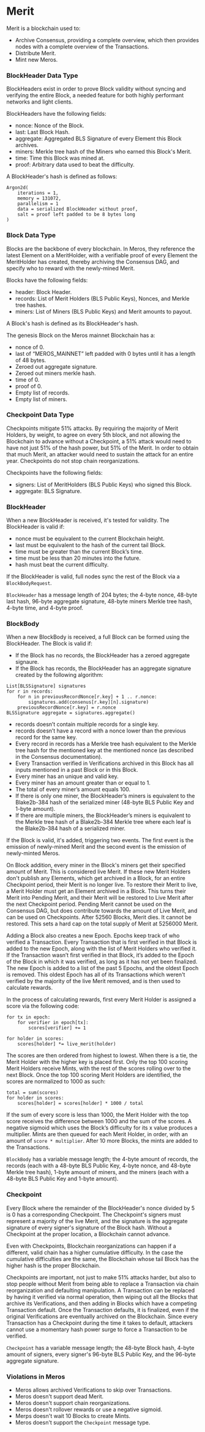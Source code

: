 # Merit

Merit is a blockchain used to:

- Archive Consensus, providing a complete overview, which then provides nodes with a complete overview of the Transactions.
- Distribute Merit.
- Mint new Meros.

### BlockHeader Data Type

BlockHeaders exist in order to prove Block validity without syncing and verifying the entire Block, a needed feature for both highly performant networks and light clients.

BlockHeaders have the following fields:

- nonce: Nonce of the Block.
- last: Last Block Hash.
- aggregate: Aggregated BLS Signature of every Element this Block archives.
- miners: Merkle tree hash of the Miners who earned this Block's Merit.
- time: Time this Block was mined at.
- proof: Arbitrary data used to beat the difficulty.

A BlockHeader's hash is defined as follows:

```
Argon2d(
    iterations = 1,
    memory = 131072,
    parallelism = 1
    data = serialized BlockHeader without proof,
    salt = proof left padded to be 8 bytes long
)
```

### Block Data Type

Blocks are the backbone of every blockchain. In Meros, they reference the latest Element on a MeritHolder, with a verifiable proof of every Element the MeritHolder has created, thereby archiving the Consensus DAG, and specify who to reward with the newly-mined Merit.

Blocks have the following fields:

- header: Block Header.
- records: List of Merit Holders (BLS Public Keys), Nonces, and Merkle tree hashes.
- miners: List of Miners (BLS Public Keys) and Merit amounts to payout.

A Block's hash is defined as its BlockHeader's hash.

The genesis Block on the Meros mainnet Blockchain has a:
- nonce of 0.
- last of “MEROS_MAINNET” left padded with 0 bytes until it has a length of 48 bytes.
- Zeroed out aggregate signature.
- Zeroed out miners merkle hash.
- time of 0.
- proof of 0.
- Empty list of records.
- Empty list of miners.

### Checkpoint Data Type

Checkpoints mitigate 51% attacks. By requiring the majority of Merit Holders, by weight, to agree on every 5th block, and not allowing the Blockchain to advance without a Checkpoint, a 51% attack would need to have not just 51% of the hash power, but 51% of the Merit. In order to obtain that much Merit, an attacker would need to sustain the attack for an entire year. Checkpoints do not stop chain reorganizations.

Checkpoints have the following fields:

- signers: List of MeritHolders (BLS Public Keys) who signed this Block.
- aggregate: BLS Signature.

### BlockHeader

When a new BlockHeader is received, it's tested for validity. The BlockHeader is valid if:

- nonce must be equivalent to the current Blockchain height.
- last must be equivalent to the hash of the current tail Block.
- time must be greater than the current Block’s time.
- time must be less than 20 minutes into the future.
- hash must beat the current difficulty.

If the BlockHeader is valid, full nodes sync the rest of the Block via a `BlockBodyRequest`.

`BlockHeader` has a message length of 204 bytes; the 4-byte nonce, 48-byte last hash, 96-byte aggregate signature, 48-byte miners Merkle tree hash, 4-byte time, and 4-byte proof.

### BlockBody

When a new BlockBody is received, a full Block can be formed using the BlockHeader. The Block is valid if:

- If the Block has no records, the BlockHeader has a zeroed aggregate signaure.
- If the Block has records, the BlockHeader has an aggregate signature created by the following algorithm:

```
List[BLSSignature] signatures
for r in records:
	for n in previousRecordNonce[r.key] + 1 .. r.nonce:
        signatures.add(consenus[r.key][n].signature)
    previousRecordNonce[r.key] = r.nonce
BLSSignature aggregate = signatures.aggregate()
```

- records doesn’t contain multiple records for a single key.
- records doesn’t have a record with a nonce lower than the previous record for the same key.
- Every record in records has a Merkle tree hash equivalent to the Merkle tree hash for the mentioned key at the mentioned nonce (as described in the Consensus documentation).
- Every Transaction verified in Verifications archived in this Block has all inputs mentioned in a past Block or in this Block.
- Every miner has an unique and valid key.
- Every miner has an amount greater than or equal to 1.
- The total of every miner’s amount equals 100.
- If there is only one miner, the BlockHeader’s miners is equivalent to the Blake2b-384 hash of the serialized miner (48-byte BLS Public Key and 1-byte amount).
- If there are multiple miners, the BlockHeader’s miners is equivalent to the Merkle tree hash of a Blake2b-384 Merkle tree where each leaf is the Blake2b-384 hash of a serialized miner.

If the Block is valid, it's added, triggering two events. The first event is the emission of newly-mined Merit and the second event is the emission of newly-minted Meros.

On Block addition, every miner in the Block's miners get their specified amount of Merit. This is considered live Merit. If these new Merit Holders don't publish any Elements, which get archived in a Block, for an entire Checkpoint period, their Merit is no longer live. To restore their Merit to live, a Merit Holder must get an Element archived in a Block. This turns their Merit into Pending Merit, and their Merit will be restored to Live Merit after the next Checkpoint period. Pending Merit cannot be used on the Consensus DAG, but does contribute towards the amount of Live Merit, and can be used on Checkpoints. After 52560 Blocks, Merit dies. It cannot be restored. This sets a hard cap on the total supply of Merit at 5256000 Merit.

Adding a Block also creates a new Epoch. Epochs keep track of who verified a Transaction. Every Transaction that is first verified in that Block is added to the new Epoch, along with the list of Merit Holders who verified it. If the Transaction wasn’t first verified in that Block, it’s added to the Epoch of the Block in which it was verified, as long as it has not yet been finalized. The new Epoch is added to a list of the past 5 Epochs, and the oldest Epoch is removed. This oldest Epoch has all of its Transactions which weren't verified by the majority of the live Merit removed, and is then used to calculate rewards.

In the process of calculating rewards, first every Merit Holder is assigned a score via the following code:

```
for tx in epoch:
    for verifier in epoch[tx]:
        scores[verifier] += 1

for holder in scores:
    scores[holder] *= live_merit(holder)
```

The scores are then ordered from highest to lowest. When there is a tie, the Merit Holder with the higher key is placed first. Only the top 100 scoring Merit Holders receive Mints, with the rest of the scores rolling over to the next Block. Once the top 100 scoring Merit Holders are identified, the scores are normalized to 1000 as such:

```
total = sum(scores)
for holder in scores:
    scores[holder] = scores[holder] * 1000 / total
```

If the sum of every score is less than 1000, the Merit Holder with the top score receives the difference between 1000 and the sum of the scores. A negative sigmoid which uses the Block’s difficulty for its x value produces a multiplier. Mints are then queued for each Merit Holder, in order, with an amount of `score * multiplier`. After 10 more Blocks, the mints are added to the Transactions.

`BlockBody` has a variable message length; the 4-byte amount of records, the records (each with a 48-byte BLS Public Key, 4-byte nonce, and 48-byte Merkle tree hash), 1-byte amount of miners, and the miners (each with a 48-byte BLS Public Key and 1-byte amount).

### Checkpoint

Every Block where the remainder of the BlockHeader's nonce divided by 5 is 0 has a corresponding Checkpoint. The Checkpoint's signers must represent a majority of the live Merit, and the signature is the aggregate signature of every signer's signature of the Block hash. Without a Checkpoint at the proper location, a Blockchain cannot advance.

Even with Checkpoints, Blockchain reorganizations can happen if a different, valid chain has a higher cumulative difficulty. In the case the cumulative difficulties are the same, the Blockchain whose tail Block has the higher hash is the proper Blockchain.

Checkpoints are important, not just to make 51% attacks harder, but also to stop people without Merit from being able to replace a Transaction via chain reorganization and defaulting manipulation. A Transaction can be replaced by having it verified via normal operation, then wiping out all the Blocks that archive its Verifications, and then adding in Blocks which have a competing Transaction default. Once the Transaction defaults, it is finalized, even if the original Verifications are eventually archived on the Blockchain. Since every Transaction has a Checkpoint during the time it takes to default, attackers cannot use a momentary hash power surge to force a Transaction to be verified.

`Checkpoint` has a variable message length; the 48-byte Block hash, 4-byte amount of signers, every signer's 96-byte BLS Public Key, and the 96-byte aggregate signature.

### Violations in Meros

- Meros allows archived Verifications to skip over Transactions.
- Meros doesn't support dead Merit.
- Meros doesn't support chain reorganizations.
- Meros doesn't rollover rewards or use a negative sigmoid.
- Merps doesn't wait 10 Blocks to create Mints.
- Meros doesn't support the `Checkpoint` message type.
